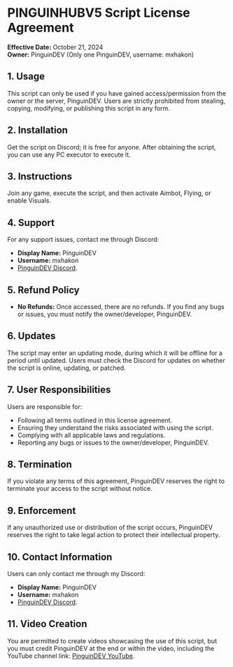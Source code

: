 # PINGUINHUBV5 Script License Agreement

**Effective Date:** October 21, 2024  
**Owner:** PinguinDEV (Only one PinguinDEV, username: mxhakon)

## 1. Usage
This script can only be used if you have gained access/permission from the owner or the server, PinguinDEV. Users are strictly prohibited from stealing, copying, modifying, or publishing this script in any form.

## 2. Installation
Get the script on Discord; it is free for anyone. After obtaining the script, you can use any PC executor to execute it.

## 3. Instructions
Join any game, execute the script, and then activate Aimbot, Flying, or enable Visuals.

## 4. Support
For any support issues, contact me through Discord:
- **Display Name:** PinguinDEV
- **Username:** mxhakon
- [PinguinDEV Discord](https://www.discord.gg/pinguindev).

## 5. Refund Policy
- **No Refunds:** Once accessed, there are no refunds. If you find any bugs or issues, you must notify the owner/developer, PinguinDEV.

## 6. Updates
The script may enter an updating mode, during which it will be offline for a period until updated. Users must check the Discord for updates on whether the script is online, updating, or patched.

## 7. User Responsibilities
Users are responsible for:
- Following all terms outlined in this license agreement.
- Ensuring they understand the risks associated with using the script.
- Complying with all applicable laws and regulations.
- Reporting any bugs or issues to the owner/developer, PinguinDEV.

## 8. Termination
If you violate any terms of this agreement, PinguinDEV reserves the right to terminate your access to the script without notice.

## 9. Enforcement
If any unauthorized use or distribution of the script occurs, PinguinDEV reserves the right to take legal action to protect their intellectual property.

## 10. Contact Information
Users can only contact me through my Discord:
- **Display Name:** PinguinDEV
- **Username:** mxhakon
- [PinguinDEV Discord](https://www.discord.gg/pinguindev).

## 11. Video Creation
You are permitted to create videos showcasing the use of this script, but you must credit PinguinDEV at the end or within the video, including the YouTube channel link: [PinguinDEV YouTube](https://www.youtube.com/@PinguinDevXYZ).

